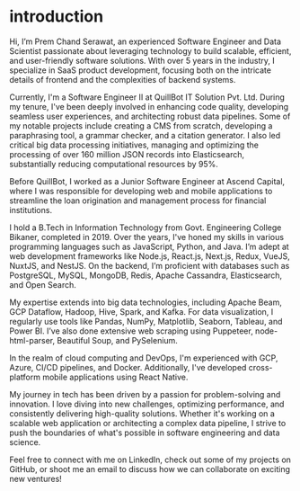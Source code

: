 # introduction
Hi, I’m Prem Chand Serawat, an experienced Software Engineer and Data Scientist passionate about leveraging technology to build scalable, efficient, and user-friendly software solutions. With over 5 years in the industry, I specialize in SaaS product development, focusing both on the intricate details of frontend and the complexities of backend systems.

Currently, I'm a Software Engineer II at QuillBot IT Solution Pvt. Ltd. During my tenure, I've been deeply involved in enhancing code quality, developing seamless user experiences, and architecting robust data pipelines. Some of my notable projects include creating a CMS from scratch, developing a paraphrasing tool, a grammar checker, and a citation generator. I also led critical big data processing initiatives, managing and optimizing the processing of over 160 million JSON records into Elasticsearch, substantially reducing computational resources by 95%.

Before QuillBot, I worked as a Junior Software Engineer at Ascend Capital, where I was responsible for developing web and mobile applications to streamline the loan origination and management process for financial institutions.

I hold a B.Tech in Information Technology from Govt. Engineering College Bikaner, completed in 2019. Over the years, I've honed my skills in various programming languages such as JavaScript, Python, and Java. I’m adept at web development frameworks like Node.js, React.js, Next.js, Redux, VueJS, NuxtJS, and NestJS. On the backend, I’m proficient with databases such as PostgreSQL, MySQL, MongoDB, Redis, Apache Cassandra, Elasticsearch, and Open Search.

My expertise extends into big data technologies, including Apache Beam, GCP Dataflow, Hadoop, Hive, Spark, and Kafka. For data visualization, I regularly use tools like Pandas, NumPy, Matplotlib, Seaborn, Tableau, and Power BI. I’ve also done extensive web scraping using Puppeteer, node-html-parser, Beautiful Soup, and PySelenium.

In the realm of cloud computing and DevOps, I'm experienced with GCP, Azure, CI/CD pipelines, and Docker. Additionally, I've developed cross-platform mobile applications using React Native.

My journey in tech has been driven by a passion for problem-solving and innovation. I love diving into new challenges, optimizing performance, and consistently delivering high-quality solutions. Whether it's working on a scalable web application or architecting a complex data pipeline, I strive to push the boundaries of what's possible in software engineering and data science.

Feel free to connect with me on LinkedIn, check out some of my projects on GitHub, or shoot me an email to discuss how we can collaborate on exciting new ventures!
